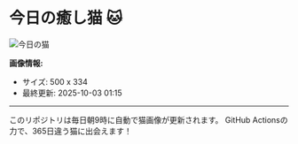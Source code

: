 # 今日の癒し猫 🐱

![今日の猫](https://cdn2.thecatapi.com/images/bvu.jpg)

**画像情報:**
- サイズ: 500 x 334
- 最終更新: 2025-10-03 01:15

---

このリポジトリは毎日朝9時に自動で猫画像が更新されます。
GitHub Actionsの力で、365日違う猫に出会えます！
